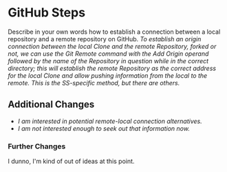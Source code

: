 # GitHub Steps

Describe in your own words how to establish a connection between a local repository and a remote repository on GitHub.
*To establish an origin connection between the local Clone and the remote Repository, forked or not, we can use the Git Remote command with the Add Origin operand followed by the name of the Repository in question while in the correct directory; this will establish the remote Repository as the correct address for the local Clone and allow pushing information from the local to the remote. This is the SS-specific method, but there are others.*

## Additional Changes
- *I am interested in potential remote-local connection alternatives.*
- *I am not interested enough to seek out that information now.*

### Further Changes
I dunno, I'm kind of out of ideas at this point.